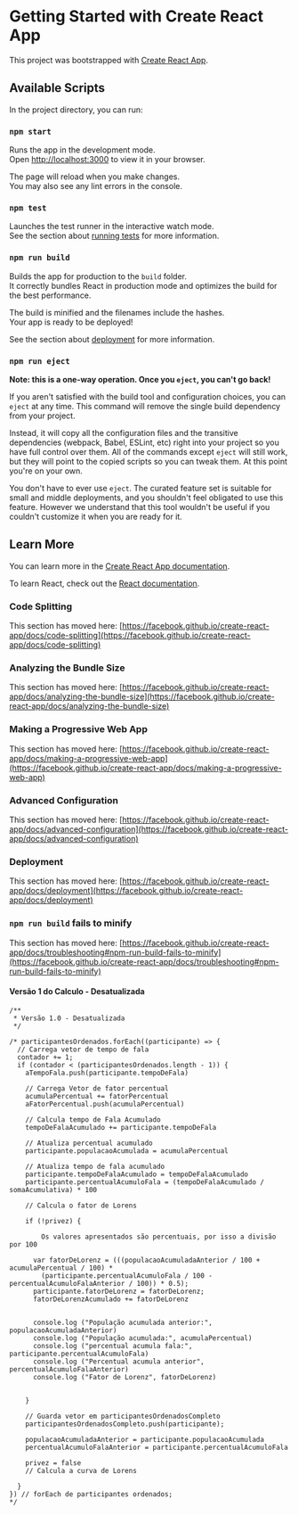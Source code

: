 # Getting Started with Create React App

This project was bootstrapped with [Create React App](https://github.com/facebook/create-react-app).

## Available Scripts

In the project directory, you can run:

### `npm start`

Runs the app in the development mode.\
Open [http://localhost:3000](http://localhost:3000) to view it in your browser.

The page will reload when you make changes.\
You may also see any lint errors in the console.

### `npm test`

Launches the test runner in the interactive watch mode.\
See the section about [running tests](https://facebook.github.io/create-react-app/docs/running-tests) for more information.

### `npm run build`

Builds the app for production to the `build` folder.\
It correctly bundles React in production mode and optimizes the build for the best performance.

The build is minified and the filenames include the hashes.\
Your app is ready to be deployed!

See the section about [deployment](https://facebook.github.io/create-react-app/docs/deployment) for more information.

### `npm run eject`

**Note: this is a one-way operation. Once you `eject`, you can't go back!**

If you aren't satisfied with the build tool and configuration choices, you can `eject` at any time. This command will remove the single build dependency from your project.

Instead, it will copy all the configuration files and the transitive dependencies (webpack, Babel, ESLint, etc) right into your project so you have full control over them. All of the commands except `eject` will still work, but they will point to the copied scripts so you can tweak them. At this point you're on your own.

You don't have to ever use `eject`. The curated feature set is suitable for small and middle deployments, and you shouldn't feel obligated to use this feature. However we understand that this tool wouldn't be useful if you couldn't customize it when you are ready for it.

## Learn More

You can learn more in the [Create React App documentation](https://facebook.github.io/create-react-app/docs/getting-started).

To learn React, check out the [React documentation](https://reactjs.org/).

### Code Splitting

This section has moved here: [https://facebook.github.io/create-react-app/docs/code-splitting](https://facebook.github.io/create-react-app/docs/code-splitting)

### Analyzing the Bundle Size

This section has moved here: [https://facebook.github.io/create-react-app/docs/analyzing-the-bundle-size](https://facebook.github.io/create-react-app/docs/analyzing-the-bundle-size)

### Making a Progressive Web App

This section has moved here: [https://facebook.github.io/create-react-app/docs/making-a-progressive-web-app](https://facebook.github.io/create-react-app/docs/making-a-progressive-web-app)

### Advanced Configuration

This section has moved here: [https://facebook.github.io/create-react-app/docs/advanced-configuration](https://facebook.github.io/create-react-app/docs/advanced-configuration)

### Deployment

This section has moved here: [https://facebook.github.io/create-react-app/docs/deployment](https://facebook.github.io/create-react-app/docs/deployment)

### `npm run build` fails to minify

This section has moved here: [https://facebook.github.io/create-react-app/docs/troubleshooting#npm-run-build-fails-to-minify](https://facebook.github.io/create-react-app/docs/troubleshooting#npm-run-build-fails-to-minify)


#### Versão 1 do Calculo - Desatualizada


    /**
     * Versão 1.0 - Desatualizada
     */

    /* participantesOrdenados.forEach((participante) => {
      // Carrega vetor de tempo de fala
      contador += 1;
      if (contador < (participantesOrdenados.length - 1)) {
        aTempoFala.push(participante.tempoDeFala)

        // Carrega Vetor de fator percentual
        acumulaPercentual += fatorPercentual
        aFatorPercentual.push(acumulaPercentual)

        // Calcula tempo de Fala Acumulado
        tempoDeFalaAcumulado += participante.tempoDeFala

        // Atualiza percentual acumulado 
        participante.populacaoAcumulada = acumulaPercentual

        // Atualiza tempo de fala acumulado
        participante.tempoDeFalaAcumulado = tempoDeFalaAcumulado
        participante.percentualAcumuloFala = (tempoDeFalaAcumulado / somaAcumulativa) * 100

        // Calcula o fator de Lorens

        if (!privez) {
         
            Os valores apresentados são percentuais, por isso a divisão por 100
         
          var fatorDeLorenz = (((populacaoAcumuladaAnterior / 100 + acumulaPercentual / 100) *
            (participante.percentualAcumuloFala / 100 - percentualAcumuloFalaAnterior / 100)) * 0.5);
          participante.fatorDeLorenz = fatorDeLorenz;
          fatorDeLorenzAcumulado += fatorDeLorenz

         
          console.log ("População acumulada anterior:", populacaoAcumuladaAnterior)
          console.log ("População acumulada:", acumulaPercentual)
          console.log ("percentual acumula fala:", participante.percentualAcumuloFala)
          console.log ("Percentual acumula anterior", percentualAcumuloFalaAnterior)
          console.log ("Fator de Lorenz", fatorDeLorenz)
         

        }

        // Guarda vetor em participantesOrdenadosCompleto
        participantesOrdenadosCompleto.push(participante);

        populacaoAcumuladaAnterior = participante.populacaoAcumulada
        percentualAcumuloFalaAnterior = participante.percentualAcumuloFala

        privez = false
        // Calcula a curva de Lorens

      }
    }) // forEach de participantes ordenados;
    */ 

